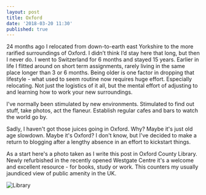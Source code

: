 ```yaml
---
layout: post
title: Oxford
date: '2018-03-20 11:30'
published: true
---
```

24 months ago I relocated from down-to-earth east Yorkshire to the more rarified surroundings of Oxford. I didn’t think I’d stay here that long, but then I never do. I went to Switzerland for 6 months and stayed 15 years. Earlier in life I flitted around on short term assignments, rarely living in the same place longer than 3 or 6 months. Being older is one factor in dropping that lifestyle - what used to seem routine now requires huge effort. Especially relocating. Not just the logistics of it all, but the mental effort of adjusting to and learning how to work your new surroundings.

I've normally been stimulated by new environments. Stimulated to find out stuff, take photos, act the flaneur. Establish regular cafes and bars to watch the world go by.

Sadly, I haven't got those juices going in Oxford. Why? Maybe it's just old age slowdown. Maybe it's Oxford? I don't know, but I've decided to make a return to blogging after a lengthy absence in an effort to kickstart things.

As a start here's a photo taken as I write this post in Oxford County Library. Newly refurbished in the recently opened Westgate Centre it's a welcome and excellent resource - for books, study or work. This counters my usually jaundiced view of public amenity in the UK.

![Library]({{site.imgurl}}library.jpg)
